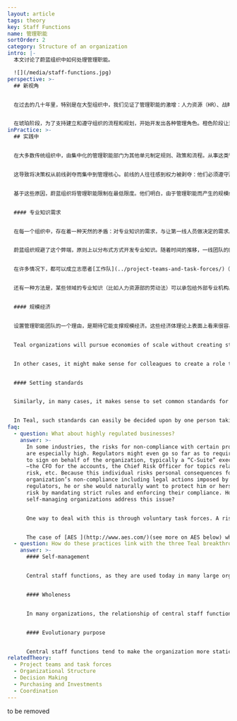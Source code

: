 ```yaml
---
layout: article
tags: theory
key: Staff Functions
name: 管理职能
sortOrder: 2
category: Structure of an organization
intro: |-
  本文讨论了蔚蓝组织中如何处理管理职能。

  ![](/media/staff-functions.jpg)
perspective: >-
  ## 新视角


  在过去的几十年里，特别是在大型组织中，我们见证了管理职能的激增：人力资源（HR）、战略规划、法律事务、财务、内部沟通、风险管理、内部审计、投资者关系、培训、公共事务、环境控制、工程服务、质量控制，知识管理等。


  在琥珀阶段，为了支持建立和遵守组织的流程和规划，开始开发出各种管理角色。橙色阶段让这些得到进一步扩大，促进了橙色范式所追求的效率，并满足这个阶段对专门知识和问责制的渴望。虽然在绿色组织中，开始出现用管理职能角色持一线的新理念（但嘲讽的是，这反而会导致负责人力资源管理成员的增加）。只有在蔚蓝下，管理职能增加的趋势才得以扭转。在蔚蓝组织中，尽可能由一线团队自己完成那些通常由管理职能担当的任务。那些传统管理职能类成员角色，通常不再有机会将脱离实际的规则或决定，强加给组织。
inPractice: >-
  ## 实践中


  在大多数传统组织中，由集中化的管理职能部门为其他单元制定规则、政策和流程。从事这类管理职能的人，往往是出于好意，自然倾向于通过设计规则和程序、积累专门知识、发现新问题来“增加价值”，以此证明自己的价值。


  这导致将决策权从前线剥夺而集中到管理核心。前线的人往往感到权力被剥夺：他们必须遵守那些通常只在原则上有意义的纸上谈兵的规则，这些一般不能适应实践中实际面临的复杂具体情况。


  基于这些原因，蔚蓝组织将管理职能限制在最低限度。他们明白，由于管理职能而产生的规模经济和技能经济效益，往往被副作用的不经济动机所抵消。因此，在蔚蓝组织中，很少有人从事专门的管理职能。即使存在少数必要的职能人员，也都没有决策权。他们的功能是提供一些指南但无权将某个规则或决策强加给组织。^\[Laloux, Frederic (2014-02-09). Reinventing Organizations: A Guide to Creating Organizations Inspired by the Next Stage of Human Consciousness (Kindle Locations 1630-1636). Nelson Parker. Kindle Edition.]


  #### 专业知识需求


  在每一个组织中，存在着一种天然的矛盾：对专业知识的需求，与让第一线人员做决定的需求。当需要专业知识时，大多数组织的第一反应就是建立一个中心专家库。当然，其风险在于随着时间的推移，组织内会出现两个族群：一群是有声望的（通常是高薪的）中央专家组，另一群是在实地完成业务工作但没有权力的人。


  蔚蓝组织规避了这个弊端，原则上以分布式方式开发专业知识。随着时间的推移，一线团队的同事能积累很多专业知识。一个机器操作员可能知道某种润滑剂的使用，一个家庭护理护士对某种神秘的医疗状况了如指掌，或者一个工程师知道如何创建一个复杂的金融工具来计算新机器的投资回报。蔚蓝组织致力于帮助团队成员自愿找到某个自己认可的，具有正确专业知识的同事去寻求知识，代之以强硬的为这些专家任命权威性职能角色来强加指导。这样一来，同事能更愿意并积极的向他们寻求建议和专业知识，极大地激发了人们的积极性。已经开发出很多能支持这类信息共享的特殊系统，例如内部社交网络和知识平台。


  在许多情况下，都可以成立志愿者[工作队](../project-teams-and-task-forces/)（通过中央知识库、培训等）编纂和传播特定领域的知识。


  还有一种方法是，某些领域的专业知识（比如人力资源部的劳动法）可以承包给外部专业机构。当一线团队成员需要时，可以利用自由职业者或顾问的咨询，而不是雇佣专家担任固定经费支撑的非生产系职能角色。


  #### 规模经济


  设置管理职能团队的一个理由，是期待它能支撑规模经济。这些经济体理论上表面上看来很容易预估，这也是将某些职能集中化成管理职能的理由。然而，这些做法其实忽略了其他实际成本，比如因此降低了基层成员的自主性和动力，或与一线现实情况脱节而带来的负面效果。


  Teal organizations will pursue economies of scale without creating staff functions in the traditional sense. Say different teams in a factory or across a number of factories all buy a certain material, and pooling their purchases makes sense . One team might simply step up and become the lead purchaser for that product (asking other teams, at a fixed frequency, for their orders). In this way, different teams step up to lead certain efforts for other teams in a decentralized way.


  In other cases, it might make sense for colleagues to create a role to handle certain functions. For instance, in certain countries, labor laws might imply a lot of administrative work to manage payroll. Teams could decide to delegate this work to a central staff role that they created. In Teal however, the central staff role works on behalf of the teams, and cannot impose top-down decisions. A frontline team that decides not to use the services of the central support staff is free to do so.


  #### Setting standards


  Similarly, in many cases, it makes sense to set common standards for the entire organization, for instance in human resources (e.g., let's make sure everyone gets the same experience, whatever team they are hired into), marketing (e.g., let's use common templates and design elements), finance (e.g., let's make numbers comparable), IT (e.g., let's buy equipment that is compatible), etc. In traditional organizations, rules, policies and procedures are set up by central staff functions, who then also enforce compliance.


  In Teal, such standards can easily be decided upon by one person taking the lead, using the advice process. Alternatively, people with similar roles in different units (say people involved with on-boarding new colleagues) can create a voluntary task force and jointly devise standards and guidelines. AES, a large energy provider, when it operated on self-managing principles, worked with an 80/20 rule: all colleagues were expected to spend 20% of their time in a voluntary task force (or temporary project team) next to the 80% on their primary roles.
faq:
  - question: What about highly regulated businesses?
    answer: >-
      In some industries, the risks for non-compliance with certain procedures
      are especially high. Regulators might even go so far as to require someone
      to sign on behalf of the organization, typically a “C-Suite” executive
      ―the CFO for the accounts, the Chief Risk Officer for topics related to
      risk, etc. Because this individual risks personal consequences for the
      organization’s non-compliance including legal actions imposed by outside
      regulators, he or she would naturally want to protect him or herself from
      risk by mandating strict rules and enforcing their compliance. How can
      self-managing organizations address this issue?


      One way to deal with this is through voluntary task forces. A risk task force for instance, composed of people with roles related to risk in their respective units, could commonly decide on standards and policies to ensure risks are mitigated in ways that align with the regulator's request. In terms of who then signs on behalf of the organization (or interfaces with the regulator), members of the task force might take turns with each member taking on that responsibility for a one-year period. The task force can also decide to organize cross-audits where a member of one unit audits another unit. Organizations like AES who have used this method report that there is more, not less, control. Voluntary task forces know much better than a central staff function far away in headquarters where the risks are, what guidelines are appropriate, where and what to look for in cross-audits. And voluntary task forces breed a sense of solidarity and responsibility. If one unit fails, it will be "one of us" who has to bear the brunt of repercussions from the regulator. Compare this to traditional staff roles, where the Head of Risk in headquarters edicts rules that are often hard to apply on the ground, enticing people to find workarounds.


      The case of [AES ](http://www.aes.com/)(see more on AES below) which has operated in the highly regulated electricity generation and distribution markets, gives at least an indication that the existence of strong regulation can be dealt with by self-managing structures.
  - question: How do these practices link with the three Teal breakthroughs?
    answer: >-
      #### Self-management


      Central staff functions, as they are used today in many large organizations, concentrate power away from their operational colleagues. Eliminating or drastically reducing the influence of centralized staff returns autonomy to the rest of the organization and is a key element of the Teal breakthrough of self-management.


      #### Wholeness


      In many organizations, the relationship of central staff functions with people in operating units is based on mistrust: without staff policing them, operations cannot be relied on to act in ways that benefit the organization as a whole. With Teal, people are trusted to take into account the needs of the whole organization and are freed to pursue their passions and interests.


      #### Evolutionary purpose


      Central staff functions tend to make the organization more static and prevent innovations from happening freely at the margins, thereby slowing down the unfolding of the organization's purpose. Dealing in decentralized ways with the need for expertise, economies of scale and joint standards increases an organization's agility, and thereby its potential to pursue its evolutionary purpose.
relatedTheory:
  - Project teams and task forces
  - Organizational Structure
  - Decision Making
  - Purchasing and Investments
  - Coordination
---
```

to be removed